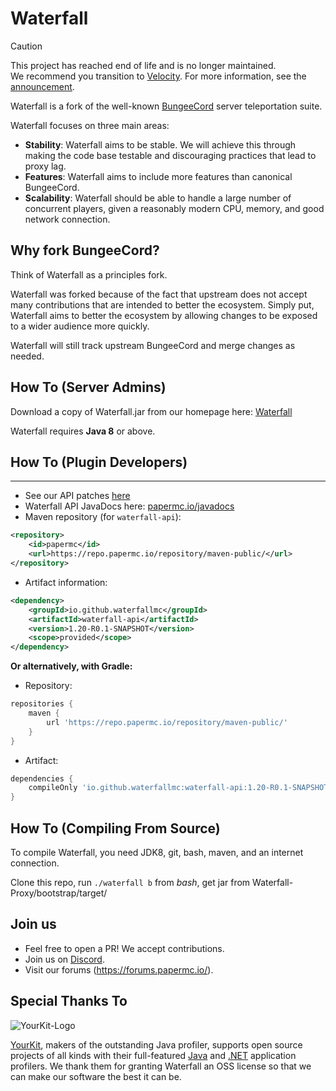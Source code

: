 Waterfall
=========

> [!CAUTION]
> This project has reached end of life and is no longer maintained.  
> We recommend you transition to [Velocity](https://papermc.io/software/velocity). For more information, see the [announcement](https://forums.papermc.io/threads/1088/).

Waterfall is a fork of the well-known [BungeeCord](https://github.com/SpigotMC/BungeeCord) server teleportation suite.

Waterfall focuses on three main areas:

- **Stability**: Waterfall aims to be stable. We will achieve this through making the code base testable and discouraging practices that lead to proxy lag.
- **Features**: Waterfall aims to include more features than canonical BungeeCord.
- **Scalability**: Waterfall should be able to handle a large number of concurrent players, given a reasonably modern CPU, memory, and good network connection.

## Why fork BungeeCord?

Think of Waterfall as a principles fork.

Waterfall was forked because of the fact that upstream does not accept many contributions that are intended to better the ecosystem. Simply put, Waterfall aims to better
the ecosystem by allowing changes to be exposed to a wider audience more quickly.

Waterfall will still track upstream BungeeCord and merge changes as needed.

## How To (Server Admins)

Download a copy of Waterfall.jar from our homepage here: [Waterfall](https://papermc.io/downloads/waterfall)

Waterfall requires **Java 8** or above.

## How To (Plugin Developers)
------
 * See our API patches [here](BungeeCord-Patches)
 * Waterfall API JavaDocs here: [papermc.io/javadocs](https://jd.papermc.io/waterfall/1.20)
 * Maven repository (for `waterfall-api`):
```xml
<repository>
    <id>papermc</id>
    <url>https://repo.papermc.io/repository/maven-public/</url>
</repository>
```
 * Artifact information:
```xml
<dependency>
    <groupId>io.github.waterfallmc</groupId>
    <artifactId>waterfall-api</artifactId>
    <version>1.20-R0.1-SNAPSHOT</version>
    <scope>provided</scope>
</dependency>
 ```

**Or alternatively, with Gradle:**

 * Repository:
```groovy
repositories {
    maven {
        url 'https://repo.papermc.io/repository/maven-public/'
    }
}
```
 * Artifact:
```groovy
dependencies {
    compileOnly 'io.github.waterfallmc:waterfall-api:1.20-R0.1-SNAPSHOT'
}
```

## How To (Compiling From Source)

To compile Waterfall, you need JDK8, git, bash, maven, and an internet connection.

Clone this repo, run `./waterfall b` from *bash*, get jar from Waterfall-Proxy/bootstrap/target/

## Join us

* Feel free to open a PR! We accept contributions.
* Join us on [Discord](https://discord.gg/papermc).
* Visit our forums (https://forums.papermc.io/).

## Special Thanks To

![YourKit-Logo](https://yourkit.com/images/yklogo.png)

[YourKit](https://yourkit.com/), makers of the outstanding Java profiler, supports open source projects of all kinds with their full-featured [Java](https://yourkit.com/features/) and [.NET](https://yourkit.com/dotnet/features/) application profilers. We thank them for granting Waterfall an OSS license so that we can make our software the best it can be.
